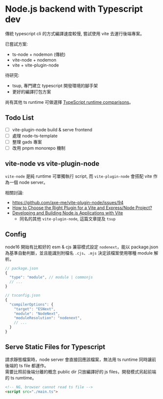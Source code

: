 # Node.js backend with Typescript dev

傳統 typescript cli 的方式編譯速度較慢, 嘗試使用 vite 去運行後端專案。

已嘗試方案:
- ts-node + nodemon (傳統)
- vite-node + nodemon
- vite + vite-plugin-node

待研究:
- tsup, 專門建立 typescript 開發環境的腳手架
- 更好的編譯打包方案

尚有其他 ts runtime 可做選擇 [TypeScript runtime comparisons](https://github.com/privatenumber/ts-runtime-comparison)。

## Todo List

- [ ] vite-plugin-node build & serve frontend
- [ ] 處理 node-ts-template
- [ ] 整理 gads 專案
- [ ] 改用 pnpm monorepo 機制

## vite-node vs vite-plugin-node

`vite-node` 是純 runtime 可單獨執行 script, 而 `vite-plugin-node` 會搭配 vite 作為一個 node server。

相關討論:
- https://github.com/axe-me/vite-plugin-node/issues/94
- [How to Choose the Right Plugin for a Vite and Express/Node Project?](https://stackoverflow.com/questions/77124072/how-to-choose-the-right-plugin-for-a-vite-and-express-node-project)
- [Developing and Building Node.js Applications with Vite](https://dev.to/rxliuli/developing-and-building-nodejs-applications-with-vite-311n)
  - 同名的其他 `vite-plugin-node`, 這篇文章提及 `tsup`

## Config

node16 開始有比較好的 esm & cjs 兼容模式設定 `nodenext`，能以 package.json 為基準自動判斷，並且能識別附檔名 `.cjs`、`.mjs` 決定該檔案使用哪種 module 解析。

```js
// package.json
{
  "type": "module", // module | commonjs
  // ...
}
```

```js
// tsconfig.json
{
  "compilerOptions": {
    "target": "ESNext",
    "module": "NodeNext",
    "moduleResolution": "nodenext",
    // ...
  }
}
```

## Serve Static Files for Typescript

請求靜態檔案時，node server 會直接回應該檔案，無法用 ts runtime 同時讓前後端的 ts file 都運作。<br />
需要比照前後端分離的概念 public dir 只放編譯好的 js files，開發模式另起前端的 ts rumtime。

```html
<!-- NG, browser cannot read ts file -->
<script src="./main.ts">
```
